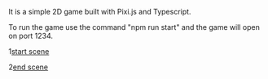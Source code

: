 It is a simple 2D game built with Pixi.js and Typescript.

To run the game use the command "npm run start" and the game will open on port 1234.

1[start scene]('./src/start.png)

2[end scene]('./src/end.png)